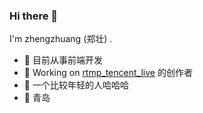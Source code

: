 ### Hi there 👋

I'm zhengzhuang (郑壮) .

- 🍒 目前从事前端开发
- 🍉 Working on [rtmp_tencent_live](https://github.com/zhengzhuang96/rtmp_tencent_live) 的创作者
- 🍋 一个比较年轻的人哈哈哈
- 📍 青岛

<!--
**zhengzhuang96/zhengzhuang96** is a ✨ _special_ ✨ repository because its `README.md` (this file) appears on your GitHub profile.

Here are some ideas to get you started:

- 🔭 I’m currently working on ...
- 🌱 I’m currently learning ...
- 👯 I’m looking to collaborate on ...
- 🤔 I’m looking for help with ...
- 💬 Ask me about ...
- 📫 How to reach me: ...
- 😄 Pronouns: ...
- ⚡ Fun fact: ...
-->

